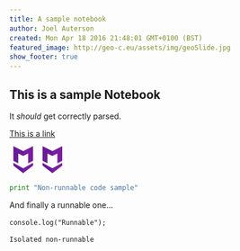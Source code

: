 ```yaml
---
title: A sample notebook
author: Joel Auterson
created: Mon Apr 18 2016 21:48:01 GMT+0100 (BST)
featured_image: http://geo-c.eu/assets/img/geoSlide.jpg
show_footer: true
---
```


## This is a sample Notebook

It _should_ get correctly parsed.

[This is a link](http://github.com)

![Image, with alt](https://github.com/adam-p/markdown-here/raw/master/src/common/images/icon48.png "Optional title")
![](https://github.com/adam-p/markdown-here/raw/master/src/common/images/icon48.png)

```python
print "Non-runnable code sample"
```

And finally a runnable one...

```javascript; runnable
console.log("Runnable");
```

```
Isolated non-runnable
```
